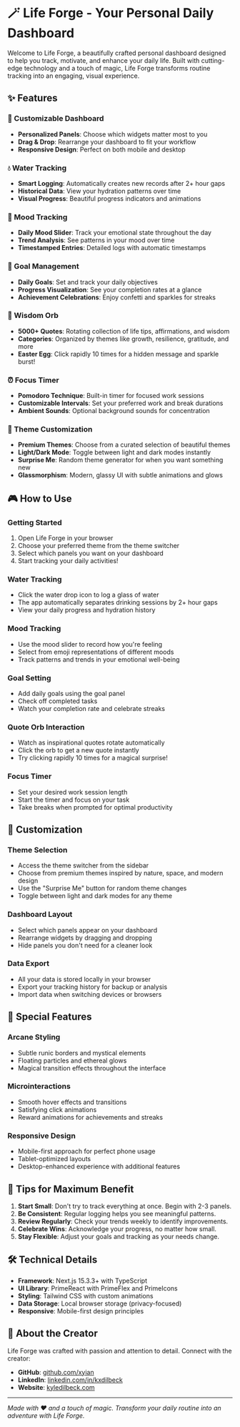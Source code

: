 # 🪄 Life Forge - Your Personal Daily Dashboard

Welcome to Life Forge, a beautifully crafted personal dashboard designed to help you track, motivate, and enhance your daily life. Built with cutting-edge technology and a touch of magic, Life Forge transforms routine tracking into an engaging, visual experience.

## ✨ Features

### 🎯 Customizable Dashboard

- **Personalized Panels**: Choose which widgets matter most to you
- **Drag & Drop**: Rearrange your dashboard to fit your workflow
- **Responsive Design**: Perfect on both mobile and desktop

### 💧 Water Tracking

- **Smart Logging**: Automatically creates new records after 2+ hour gaps
- **Historical Data**: View your hydration patterns over time
- **Visual Progress**: Beautiful progress indicators and animations

### 🌟 Mood Tracking

- **Daily Mood Slider**: Track your emotional state throughout the day
- **Trend Analysis**: See patterns in your mood over time
- **Timestamped Entries**: Detailed logs with automatic timestamps

### 🎯 Goal Management

- **Daily Goals**: Set and track your daily objectives
- **Progress Visualization**: See your completion rates at a glance
- **Achievement Celebrations**: Enjoy confetti and sparkles for streaks

### 📜 Wisdom Orb

- **5000+ Quotes**: Rotating collection of life tips, affirmations, and wisdom
- **Categories**: Organized by themes like growth, resilience, gratitude, and more
- **Easter Egg**: Click rapidly 10 times for a hidden message and sparkle burst!

### ⏰ Focus Timer

- **Pomodoro Technique**: Built-in timer for focused work sessions
- **Customizable Intervals**: Set your preferred work and break durations
- **Ambient Sounds**: Optional background sounds for concentration

### 🎨 Theme Customization

- **Premium Themes**: Choose from a curated selection of beautiful themes
- **Light/Dark Mode**: Toggle between light and dark modes instantly
- **Surprise Me**: Random theme generator for when you want something new
- **Glassmorphism**: Modern, glassy UI with subtle animations and glows

## 🎮 How to Use

### Getting Started

1. Open Life Forge in your browser
2. Choose your preferred theme from the theme switcher
3. Select which panels you want on your dashboard
4. Start tracking your daily activities!

### Water Tracking

- Click the water drop icon to log a glass of water
- The app automatically separates drinking sessions by 2+ hour gaps
- View your daily progress and hydration history

### Mood Tracking

- Use the mood slider to record how you're feeling
- Select from emoji representations of different moods
- Track patterns and trends in your emotional well-being

### Goal Setting

- Add daily goals using the goal panel
- Check off completed tasks
- Watch your completion rate and celebrate streaks

### Quote Orb Interaction

- Watch as inspirational quotes rotate automatically
- Click the orb to get a new quote instantly
- Try clicking rapidly 10 times for a magical surprise!

### Focus Timer

- Set your desired work session length
- Start the timer and focus on your task
- Take breaks when prompted for optimal productivity

## 🎨 Customization

### Theme Selection

- Access the theme switcher from the sidebar
- Choose from premium themes inspired by nature, space, and modern design
- Use the "Surprise Me" button for random theme changes
- Toggle between light and dark modes for any theme

### Dashboard Layout

- Select which panels appear on your dashboard
- Rearrange widgets by dragging and dropping
- Hide panels you don't need for a cleaner look

### Data Export

- All your data is stored locally in your browser
- Export your tracking history for backup or analysis
- Import data when switching devices or browsers

## 🔮 Special Features

### Arcane Styling

- Subtle runic borders and mystical elements
- Floating particles and ethereal glows
- Magical transition effects throughout the interface

### Microinteractions

- Smooth hover effects and transitions
- Satisfying click animations
- Reward animations for achievements and streaks

### Responsive Design

- Mobile-first approach for perfect phone usage
- Tablet-optimized layouts
- Desktop-enhanced experience with additional features

## 🎯 Tips for Maximum Benefit

1. **Start Small**: Don't try to track everything at once. Begin with 2-3 panels.
2. **Be Consistent**: Regular logging helps you see meaningful patterns.
3. **Review Regularly**: Check your trends weekly to identify improvements.
4. **Celebrate Wins**: Acknowledge your progress, no matter how small.
5. **Stay Flexible**: Adjust your goals and tracking as your needs change.

## 🛠️ Technical Details

- **Framework**: Next.js 15.3.3+ with TypeScript
- **UI Library**: PrimeReact with PrimeFlex and PrimeIcons
- **Styling**: Tailwind CSS with custom animations
- **Data Storage**: Local browser storage (privacy-focused)
- **Responsive**: Mobile-first design principles

## 🌟 About the Creator

Life Forge was crafted with passion and attention to detail. Connect with the creator:

- **GitHub**: [github.com/xyian](https://github.com/xyian)
- **LinkedIn**: [linkedin.com/in/kxdilbeck](https://linkedin.com/in/kxdilbeck)
- **Website**: [kyledilbeck.com](https://kyledilbeck.com)

---

_Made with ❤️ and a touch of magic. Transform your daily routine into an adventure with Life Forge._
